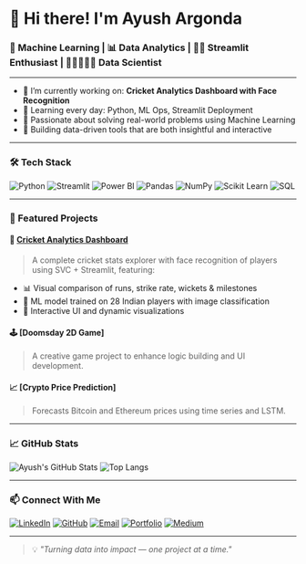 # 👋 Hi there! I'm Ayush Argonda

### 🧠 Machine Learning | 📊 Data Analytics | 👨‍💻 Streamlit Enthusiast | 🤖🧠🇦🇮👾 Data Scientist

---

- 🔭 I’m currently working on: **Cricket Analytics Dashboard with Face Recognition**
- 🌱 Learning every day: Python, ML Ops, Streamlit Deployment
- 🧠 Passionate about solving real-world problems using Machine Learning
- 🧩 Building data-driven tools that are both insightful and interactive

---

### 🛠️ Tech Stack

![Python](https://img.shields.io/badge/Python-3776AB?style=for-the-badge&logo=python&logoColor=white)
![Streamlit](https://img.shields.io/badge/Streamlit-FF4B4B?style=for-the-badge&logo=streamlit&logoColor=white)
![Power BI](https://img.shields.io/badge/PowerBI-F2C811?style=for-the-badge&logo=powerbi&logoColor=black)
![Pandas](https://img.shields.io/badge/Pandas-150458?style=for-the-badge&logo=pandas&logoColor=white)
![NumPy](https://img.shields.io/badge/Numpy-013243?style=for-the-badge&logo=numpy&logoColor=white)
![Scikit Learn](https://img.shields.io/badge/Scikit--Learn-F7931E?style=for-the-badge&logo=scikit-learn&logoColor=white)
![SQL](https://img.shields.io/badge/SQL-005C84?style=for-the-badge&logo=mysql&logoColor=white)

---

### 🚀 Featured Projects

#### 🏏 [Cricket Analytics Dashboard](https://github.com/Ayush6787/Cricket_Analytics_Dashboard)
> A complete cricket stats explorer with face recognition of players using SVC + Streamlit, featuring:
- 📊 Visual comparison of runs, strike rate, wickets & milestones
- 🧠 ML model trained on 28 Indian players with image classification
- 🧩 Interactive UI and dynamic visualizations

#### 🕹️ [Doomsday 2D Game]
> A creative game project to enhance logic building and UI development.

#### 📈 [Crypto Price Prediction]
> Forecasts Bitcoin and Ethereum prices using time series and LSTM.

---

### 📈 GitHub Stats

![Ayush's GitHub Stats](https://github-readme-stats.vercel.app/api?username=Ayush6787&show_icons=true&theme=radical)
![Top Langs](https://github-readme-stats.vercel.app/api/top-langs/?username=Ayush6787&layout=compact&theme=radical)

---

### 📫 Connect With Me

[![LinkedIn](https://img.shields.io/badge/LinkedIn-0077B5?style=for-the-badge&logo=linkedin&logoColor=white)](https://www.linkedin.com/in/ayush-argonda-48916a213/)
[![GitHub](https://img.shields.io/badge/GitHub-181717?style=for-the-badge&logo=github&logoColor=white)](https://github.com/Ayush6787)
[![Email](https://img.shields.io/badge/Email-D44638?style=for-the-badge&logo=gmail&logoColor=white)](mailto:ayushargonda6787@gmail.com)
[![Portfolio](https://img.shields.io/badge/Portfolio-4CAF50?style=for-the-badge&logo=google-chrome&logoColor=white)](https://profound-alpaca-ec7224.netlify.app/)
[![Medium](https://img.shields.io/badge/Medium-000000?style=for-the-badge&logo=medium&logoColor=white)](https://medium.com/@ayushargonda6787)

---

> 💡 *"Turning data into impact — one project at a time."*
